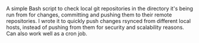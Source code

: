 A simple Bash script to check local git repositories in the directory it's being run from for changes, committing and pushing them to their remote repositories. I wrote it to quickly push changes rsynced from different local hosts, instead of pushing from them for security and scalability reasons. Can also work well as a cron job.
